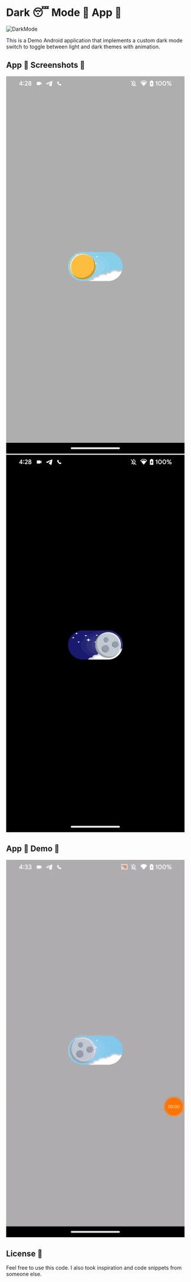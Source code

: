 # Dark 😴 Mode 👀 App 📱

![DarkMode](https://miro.medium.com/max/1838/1*hFq8AZ0ur1B6_Rf1_3LNxQ.png)

This is a Demo Android application that implements a custom dark mode switch to toggle between light and dark themes with animation.

## App 📲 Screenshots 📸

![Light Mode](images/light.jpg) ![Night Mode](images/night.jpg)

## App 📲 Demo 📸

![App Demo](images/demo.gif)

## License 📄

Feel free to use this code. I also took inspiration and code snippets from someone else.
